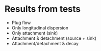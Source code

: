 # Results from tests

- Plug flow
- Only longitudinal dispersion
- Only attachment (sink)
- Attachment & detachment (source + sink)
- Attachment/detachment & decay
